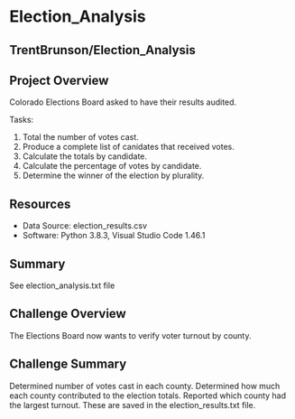 # Election_Analysis
TrentBrunson/Election_Analysis
---
## Project Overview
Colorado Elections Board asked to have their results audited.

Tasks:
1. Total the number of votes cast.
2. Produce a complete list of canidates that received votes.
3. Calculate the totals by candidate.
4. Calculate the percentage of votes by candidate.
5. Determine the winner of the election by plurality.

## Resources
- Data Source: election_results.csv
- Software: Python 3.8.3, Visual Studio Code 1.46.1

## Summary 
See election_analysis.txt file

## Challenge Overview
The Elections Board now wants to verify voter turnout by county.

## Challenge Summary
Determined number of votes cast in each county.
Determined how much each county contributed to the election totals.
Reported which county had the largest turnout.
These are saved in the election_results.txt file.
